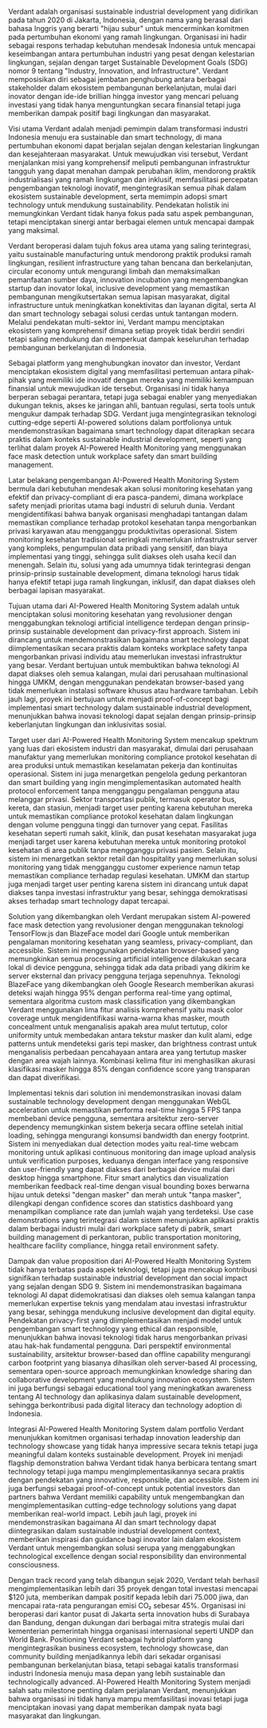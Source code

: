 Verdant adalah organisasi sustainable industrial development yang didirikan pada tahun 2020 di Jakarta, Indonesia, dengan nama yang berasal dari bahasa Inggris yang berarti "hijau subur" untuk mencerminkan komitmen pada pertumbuhan ekonomi yang ramah lingkungan. Organisasi ini hadir sebagai respons terhadap kebutuhan mendesak Indonesia untuk mencapai keseimbangan antara pertumbuhan industri yang pesat dengan kelestarian lingkungan, sejalan dengan target Sustainable Development Goals (SDG) nomor 9 tentang "Industry, Innovation, and Infrastructure". Verdant memposisikan diri sebagai jembatan penghubung antara berbagai stakeholder dalam ekosistem pembangunan berkelanjutan, mulai dari inovator dengan ide-ide brillian hingga investor yang mencari peluang investasi yang tidak hanya menguntungkan secara finansial tetapi juga memberikan dampak positif bagi lingkungan dan masyarakat.

Visi utama Verdant adalah menjadi pemimpin dalam transformasi industri Indonesia menuju era sustainable dan smart technology, di mana pertumbuhan ekonomi dapat berjalan sejalan dengan kelestarian lingkungan dan kesejahteraan masyarakat. Untuk mewujudkan visi tersebut, Verdant menjalankan misi yang komprehensif meliputi pembangunan infrastruktur tangguh yang dapat menahan dampak perubahan iklim, mendorong praktik industrialisasi yang ramah lingkungan dan inklusif, memfasilitasi percepatan pengembangan teknologi inovatif, mengintegrasikan semua pihak dalam ekosistem sustainable development, serta memimpin adopsi smart technology untuk mendukung sustainability. Pendekatan holistik ini memungkinkan Verdant tidak hanya fokus pada satu aspek pembangunan, tetapi menciptakan sinergi antar berbagai elemen untuk mencapai dampak yang maksimal.

Verdant beroperasi dalam tujuh fokus area utama yang saling terintegrasi, yaitu sustainable manufacturing untuk mendorong praktik produksi ramah lingkungan, resilient infrastructure yang tahan bencana dan berkelanjutan, circular economy untuk mengurangi limbah dan memaksimalkan pemanfaatan sumber daya, innovation incubation yang mengembangkan startup dan inovator lokal, inclusive development yang memastikan pembangunan mengikutsertakan semua lapisan masyarakat, digital infrastructure untuk meningkatkan konektivitas dan layanan digital, serta AI dan smart technology sebagai solusi cerdas untuk tantangan modern. Melalui pendekatan multi-sektor ini, Verdant mampu menciptakan ekosistem yang komprehensif dimana setiap proyek tidak berdiri sendiri tetapi saling mendukung dan memperkuat dampak keseluruhan terhadap pembangunan berkelanjutan di Indonesia.

Sebagai platform yang menghubungkan inovator dan investor, Verdant menciptakan ekosistem digital yang memfasilitasi pertemuan antara pihak-pihak yang memiliki ide inovatif dengan mereka yang memiliki kemampuan finansial untuk mewujudkan ide tersebut. Organisasi ini tidak hanya berperan sebagai perantara, tetapi juga sebagai enabler yang menyediakan dukungan teknis, akses ke jaringan ahli, bantuan regulasi, serta tools untuk mengukur dampak terhadap SDG. Verdant juga mengintegrasikan teknologi cutting-edge seperti AI-powered solutions dalam portfolionya untuk mendemonstrasikan bagaimana smart technology dapat diterapkan secara praktis dalam konteks sustainable industrial development, seperti yang terlihat dalam proyek AI-Powered Health Monitoring yang menggunakan face mask detection untuk workplace safety dan smart building management.

Latar belakang pengembangan AI-Powered Health Monitoring System bermula dari kebutuhan mendesak akan solusi monitoring kesehatan yang efektif dan privacy-compliant di era pasca-pandemi, dimana workplace safety menjadi prioritas utama bagi industri di seluruh dunia. Verdant mengidentifikasi bahwa banyak organisasi menghadapi tantangan dalam memastikan compliance terhadap protokol kesehatan tanpa mengorbankan privasi karyawan atau mengganggu produktivitas operasional. Sistem monitoring kesehatan tradisional seringkali memerlukan infrastruktur server yang kompleks, pengumpulan data pribadi yang sensitif, dan biaya implementasi yang tinggi, sehingga sulit diakses oleh usaha kecil dan menengah. Selain itu, solusi yang ada umumnya tidak terintegrasi dengan prinsip-prinsip sustainable development, dimana teknologi harus tidak hanya efektif tetapi juga ramah lingkungan, inklusif, dan dapat diakses oleh berbagai lapisan masyarakat.

Tujuan utama dari AI-Powered Health Monitoring System adalah untuk menciptakan solusi monitoring kesehatan yang revolusioner dengan menggabungkan teknologi artificial intelligence terdepan dengan prinsip-prinsip sustainable development dan privacy-first approach. Sistem ini dirancang untuk mendemonstrasikan bagaimana smart technology dapat diimplementasikan secara praktis dalam konteks workplace safety tanpa mengorbankan privasi individu atau memerlukan investasi infrastruktur yang besar. Verdant bertujuan untuk membuktikan bahwa teknologi AI dapat diakses oleh semua kalangan, mulai dari perusahaan multinasional hingga UMKM, dengan menggunakan pendekatan browser-based yang tidak memerlukan instalasi software khusus atau hardware tambahan. Lebih jauh lagi, proyek ini bertujuan untuk menjadi proof-of-concept bagi implementasi smart technology dalam sustainable industrial development, menunjukkan bahwa inovasi teknologi dapat sejalan dengan prinsip-prinsip keberlanjutan lingkungan dan inklusivitas sosial.

Target user dari AI-Powered Health Monitoring System mencakup spektrum yang luas dari ekosistem industri dan masyarakat, dimulai dari perusahaan manufaktur yang memerlukan monitoring compliance protokol kesehatan di area produksi untuk memastikan keselamatan pekerja dan kontinuitas operasional. Sistem ini juga menargetkan pengelola gedung perkantoran dan smart building yang ingin mengimplementasikan automated health protocol enforcement tanpa mengganggu pengalaman pengguna atau melanggar privasi. Sektor transportasi publik, termasuk operator bus, kereta, dan stasiun, menjadi target user penting karena kebutuhan mereka untuk memastikan compliance protokol kesehatan dalam lingkungan dengan volume pengguna tinggi dan turnover yang cepat. Fasilitas kesehatan seperti rumah sakit, klinik, dan pusat kesehatan masyarakat juga menjadi target user karena kebutuhan mereka untuk monitoring protokol kesehatan di area publik tanpa mengganggu privasi pasien. Selain itu, sistem ini menargetkan sektor retail dan hospitality yang memerlukan solusi monitoring yang tidak mengganggu customer experience namun tetap memastikan compliance terhadap regulasi kesehatan. UMKM dan startup juga menjadi target user penting karena sistem ini dirancang untuk dapat diakses tanpa investasi infrastruktur yang besar, sehingga demokratisasi akses terhadap smart technology dapat tercapai.

Solution yang dikembangkan oleh Verdant merupakan sistem AI-powered face mask detection yang revolusioner dengan menggunakan teknologi TensorFlow.js dan BlazeFace model dari Google untuk memberikan pengalaman monitoring kesehatan yang seamless, privacy-compliant, dan accessible. Sistem ini menggunakan pendekatan browser-based yang memungkinkan semua processing artificial intelligence dilakukan secara lokal di device pengguna, sehingga tidak ada data pribadi yang dikirim ke server eksternal dan privacy pengguna terjaga sepenuhnya. Teknologi BlazeFace yang dikembangkan oleh Google Research memberikan akurasi deteksi wajah hingga 95% dengan performa real-time yang optimal, sementara algoritma custom mask classification yang dikembangkan Verdant menggunakan lima fitur analisis komprehensif yaitu mask color coverage untuk mengidentifikasi warna-warna khas masker, mouth concealment untuk menganalisis apakah area mulut tertutup, color uniformity untuk membedakan antara tekstur masker dan kulit alami, edge patterns untuk mendeteksi garis tepi masker, dan brightness contrast untuk menganalisis perbedaan pencahayaan antara area yang tertutup masker dengan area wajah lainnya. Kombinasi kelima fitur ini menghasilkan akurasi klasifikasi masker hingga 85% dengan confidence score yang transparan dan dapat diverifikasi.

Implementasi teknis dari solution ini mendemonstrasikan inovasi dalam sustainable technology development dengan menggunakan WebGL acceleration untuk memastikan performa real-time hingga 5 FPS tanpa membebani device pengguna, sementara arsitektur zero-server dependency memungkinkan sistem bekerja secara offline setelah initial loading, sehingga mengurangi konsumsi bandwidth dan energy footprint. Sistem ini menyediakan dual detection modes yaitu real-time webcam monitoring untuk aplikasi continuous monitoring dan image upload analysis untuk verification purposes, keduanya dengan interface yang responsive dan user-friendly yang dapat diakses dari berbagai device mulai dari desktop hingga smartphone. Fitur smart analytics dan visualization memberikan feedback real-time dengan visual bounding boxes berwarna hijau untuk deteksi "dengan masker" dan merah untuk "tanpa masker", dilengkapi dengan confidence scores dan statistics dashboard yang menampilkan compliance rate dan jumlah wajah yang terdeteksi. Use case demonstrations yang terintegrasi dalam sistem menunjukkan aplikasi praktis dalam berbagai industri mulai dari workplace safety di pabrik, smart building management di perkantoran, public transportation monitoring, healthcare facility compliance, hingga retail environment safety.

Dampak dan value proposition dari AI-Powered Health Monitoring System tidak hanya terbatas pada aspek teknologi, tetapi juga mencakup kontribusi signifikan terhadap sustainable industrial development dan social impact yang sejalan dengan SDG 9. Sistem ini mendemonstrasikan bagaimana teknologi AI dapat didemokratisasi dan diakses oleh semua kalangan tanpa memerlukan expertise teknis yang mendalam atau investasi infrastruktur yang besar, sehingga mendukung inclusive development dan digital equity. Pendekatan privacy-first yang diimplementasikan menjadi model untuk pengembangan smart technology yang ethical dan responsible, menunjukkan bahwa inovasi teknologi tidak harus mengorbankan privasi atau hak-hak fundamental pengguna. Dari perspektif environmental sustainability, arsitektur browser-based dan offline capability mengurangi carbon footprint yang biasanya dihasilkan oleh server-based AI processing, sementara open-source approach memungkinkan knowledge sharing dan collaborative development yang mendukung innovation ecosystem. Sistem ini juga berfungsi sebagai educational tool yang meningkatkan awareness tentang AI technology dan aplikasinya dalam sustainable development, sehingga berkontribusi pada digital literacy dan technology adoption di Indonesia.

Integrasi AI-Powered Health Monitoring System dalam portfolio Verdant menunjukkan komitmen organisasi terhadap innovation leadership dan technology showcase yang tidak hanya impressive secara teknis tetapi juga meaningful dalam konteks sustainable development. Proyek ini menjadi flagship demonstration bahwa Verdant tidak hanya berbicara tentang smart technology tetapi juga mampu mengimplementasikannya secara praktis dengan pendekatan yang innovative, responsible, dan accessible. Sistem ini juga berfungsi sebagai proof-of-concept untuk potential investors dan partners bahwa Verdant memiliki capability untuk mengembangkan dan mengimplementasikan cutting-edge technology solutions yang dapat memberikan real-world impact. Lebih jauh lagi, proyek ini mendemonstrasikan bagaimana AI dan smart technology dapat diintegrasikan dalam sustainable industrial development context, memberikan inspirasi dan guidance bagi inovator lain dalam ekosistem Verdant untuk mengembangkan solusi serupa yang menggabungkan technological excellence dengan social responsibility dan environmental consciousness.

Dengan track record yang telah dibangun sejak 2020, Verdant telah berhasil mengimplementasikan lebih dari 35 proyek dengan total investasi mencapai $120 juta, memberikan dampak positif kepada lebih dari 75.000 jiwa, dan mencapai rata-rata pengurangan emisi CO₂ sebesar 45%. Organisasi ini beroperasi dari kantor pusat di Jakarta serta innovation hubs di Surabaya dan Bandung, dengan dukungan dari berbagai mitra strategis mulai dari kementerian pemerintah hingga organisasi internasional seperti UNDP dan World Bank. Positioning Verdant sebagai hybrid platform yang mengintegrasikan business ecosystem, technology showcase, dan community building menjadikannya lebih dari sekadar organisasi pembangunan berkelanjutan biasa, tetapi sebagai katalis transformasi industri Indonesia menuju masa depan yang lebih sustainable dan technologically advanced. AI-Powered Health Monitoring System menjadi salah satu milestone penting dalam perjalanan Verdant, menunjukkan bahwa organisasi ini tidak hanya mampu memfasilitasi inovasi tetapi juga menciptakan inovasi yang dapat memberikan dampak nyata bagi masyarakat dan lingkungan.
